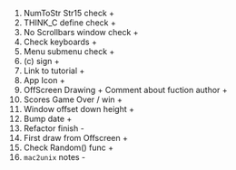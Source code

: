 1. NumToStr Str15 check +
2. THINK_C define check +
3. No Scrollbars window check +
4. Check keyboards +
5. Menu submenu check +
6. (c) sign +
7. Link to tutorial +
8. App Icon +
9. OffScreen Drawing + Comment about fuction author +
10. Scores Game Over / win +
11. Window offset down height +
12. Bump date +
13. Refactor finish -
14. First draw from Offscreen +
15. Check Random() func +
16. `mac2unix` notes -
